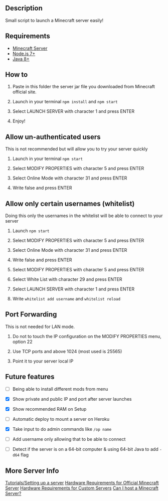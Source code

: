 ## Description
Small script to launch a Minecraft server easily!

## Requirements
 * [Minecraft Server](https://minecraft.net/en/download/server)
 * [Node.js 7+](http://nodejs.org)
 * [Java 8+](https://java.com)

## How to

1) Paste in this folder the server jar file you downloaded from Minecraft official site.

2) Launch in your terminal `npm install` and `npm start`

3) Select LAUNCH SERVER with character 1 and press ENTER

4) Enjoy!

## Allow un-authenticated users
This is not recommended but will allow you to try your server quickly

1) Launch in your terminal `npm start`

2) Select MODIFY PROPERTIES with character 5 and press ENTER

3) Select Online Mode with character 31 and press ENTER

4) Write false and press ENTER

## Allow only certain usernames (whitelist)
Doing this only the usernames in the whitelist will be able to connect to your server

1) Launch `npm start`

2) Select MODIFY PROPERTIES with character 5 and press ENTER

3) Select Online Mode with character 31 and press ENTER

4) Write false and press ENTER

5) Select MODIFY PROPERTIES with character 5 and press ENTER

6) Select White List with character 29 and press ENTER

6) Select LAUNCH SERVER with character 1 and press ENTER

7) Write `whitelist add username` and `whitelist reload`

## Port Forwarding
This is not needed for LAN mode.

1) Do not to touch the IP configuration on the MODIFY PROPERTIES menu, option 22

2) Use TCP ports and above 1024 (most used is 25565)

3) Point it to your server local IP

## Future features
- [ ] Being able to install different mods from menu

- [x] Show private and public IP and port after server launches

- [x] Show recommended RAM on Setup

- [ ] Automatic deploy to mount a server on Heroku

- [x] Take input to do admin commands like `/op name`

- [ ] Add username only allowing that to be able to connect

- [ ] Detect if the server is on a 64-bit computer & using 64-bit Java to add `-d64` flag

## More Server Info
[Tutorials/Setting up a server](http://minecraft.gamepedia.com/Tutorials/Setting_up_a_server)
[Hardware Requirements for Official Minecraft Server](http://minecraft.gamepedia.com/Server/Requirements)
[Hardware Requirements for Custom Servers](http://minecraft.gamepedia.com/Server/Requirements/Dedicated)
[Can I host a Minecraft Server?](http://canihostaminecraftserver.com/)